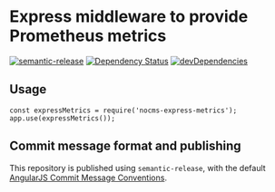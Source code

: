 # Express middleware to provide Prometheus metrics

[![semantic-release](https://img.shields.io/badge/%20%20%F0%9F%93%A6%F0%9F%9A%80-semantic--release-e10079.svg)](https://github.com/semantic-release/semantic-release)
[![Dependency Status](https://david-dm.org/miles-no/nocms-express-metrics.svg)](https://david-dm.org/miles-no/nocms-express-metrics)
[![devDependencies](https://david-dm.org/miles-no/nocms-express-metrics/dev-status.svg)](https://david-dm.org/miles-no/nocms-express-metrics?type=dev)


## Usage

```
const expressMetrics = require('nocms-express-metrics');
app.use(expressMetrics());
```

## Commit message format and publishing

This repository is published using `semantic-release`, with the default [AngularJS Commit Message Conventions](https://docs.google.com/document/d/1QrDFcIiPjSLDn3EL15IJygNPiHORgU1_OOAqWjiDU5Y/edit).
